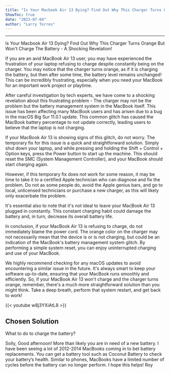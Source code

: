 ```yaml
---
title: "Is Your Macbook Air 13 Dying? Find Out Why This Charger Turns Orange But Won't Charge The Battery - A Shocking Revelation!"
ShowToc: true 
date: "2023-07-04"
author: "Larry Torres"
---
```

*****
Is Your Macbook Air 13 Dying? Find Out Why This Charger Turns Orange But Won't Charge The Battery - A Shocking Revelation!

If you are an avid MacBook Air 13 user, you may have experienced the frustration of your laptop refusing to charge despite constantly being on the charger. You may notice that the charger turns orange, as if it is charging the battery, but then after some time, the battery level remains unchanged! This can be incredibly frustrating, especially when you need your MacBook for an important work project or playtime.

After careful investigation by tech experts, we have come to a shocking revelation about this frustrating problem - The charger may not be the problem but the battery management system in the MacBook itself. This issue has been affecting many MacBook users and has arisen due to a bug in the macOS Big Sur 11.0.1 update. This common glitch has caused the MacBook battery percentage to not update correctly, leading users to believe that the laptop is not charging.

If your MacBook Air 13 is showing signs of this glitch, do not worry. The temporary fix for this issue is a quick and straightforward solution. Simply shut down your laptop, and while pressing and holding the Shift + Control + Option keys, press the Power button to start up the machine. This should reset the SMC (System Management Controller), and your MacBook should start charging again.

However, if this temporary fix does not work for some reason, it may be time to take it to a certified Apple technician who can diagnose and fix the problem. Do not as some people do, avoid the Apple genius bars, and go to local, unlicensed technicians or purchase a new charger, as this will likely only exacerbate the problem.

It's essential also to note that it's not ideal to leave your MacBook Air 13 plugged in constantly. This constant charging habit could damage the battery and, in turn, decrease its overall battery life.

In conclusion, if your MacBook Air 13 is refusing to charge, do not immediately blame the power cord. The orange color on the charger may not necessarily mean that the device is or is not charging, but could be an indication of the MacBook's battery management system glitch. By performing a simple system reset, you can enjoy uninterrupted charging and use of your MacBook. 

We highly recommend checking for any macOS updates to avoid encountering a similar issue in the future. It's always smart to keep your software up-to-date, ensuring that your MacBook runs smoothly and efficiently. So, if your MacBook Air 13 won't charge and the charger turns orange, remember, there's a much more straightforward solution than you might think. Take a deep breath, perform that system restart, and get back to work!

{{< youtube w8j3YXiAtL8 >}} 



## Chosen Solution
 What to do to charge the battery?

 Solly,
Good afternoon!  More than likely you are in need of a new battery. I have been seeing a lot of 2012-2014 MacBooks coming in to bet battery replacements.  You can get a battery tool such as Coconut Battery to check your battery’s health. Similar to phones, MacBooks have a limited number of cycles before the battery can no longer perform. I hope this helps!
Roy




